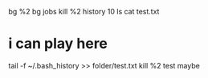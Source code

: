 bg %2
bg
jobs
kill %2
history 10
ls
cat test.txt 
# i can play here
tail -f ~/.bash_history >> folder/test.txt
kill %2
test
maybe
